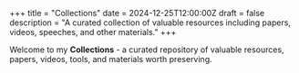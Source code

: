 +++
title = "Collections"
date = 2024-12-25T12:00:00Z
draft = false
description = "A curated collection of valuable resources including papers, videos, speeches, and other materials."
+++

Welcome to my **Collections** - a curated repository of valuable resources, papers, videos, tools, and materials worth preserving.
